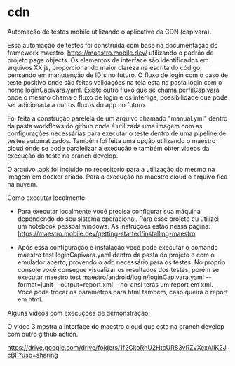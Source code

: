 # cdn
Automação de testes mobile utilizando o aplicativo da CDN (capivara).

Essa automação de testes foi construída com base na documentação do framework maestro: https://maestro.mobile.dev/ utilizando o padrão de projeto page objects.
Os elementos de interface são identificados em arquivos XX.js, proporcionando maior clareza na escrita do código, pensando em manutenção de ID's no futuro.
O fluxo de login com o caso de teste positivo onde são feitas validaçóes na tela esta na pasta login com o nome loginCapivara.yaml. Existe outro fluxo que se chama perfilCapivara onde o mesmo chama o fluxo de login e os interliga, possibilidade que pode ser adicionada a outros fluxos do app no futuro.

Foi feita a construção parelela de um arquivo chamado "manual.yml" dentro da pasta workflows do github onde é utilizada uma imagem com as configurações necessárias para executar o teste dentro de uma pipeline de testes automatizados.
Também foi feita uma opção utilizando o maestro cloud onde se pode paralelizar a execução e também obter videos da execução do teste na branch develop. 

O arquivo .apk foi incluido no repositorio para a utilização do mesmo na imagem em docker criada. Para a execução no maestro cloud o arquivo fica na nuvem.


Como executar localmente:

- Para executar localmente você precisa configurar sua máquina dependendo do seu sistema operacional. Para esse projeto eu utilizei um notebook pessoal windows.
As instruções estão nessa pagina: https://maestro.mobile.dev/getting-started/installing-maestro

- Após essa configuração e instalação você pode executar o comando maestro test loginCapivara.yaml dentro da pasta do projeto e com o emulador aberto, provendo o adb necessário para os testes. No proprio console você consegue visualizar os resultados dos testes, porém
se executar maestro test maestro/android/login/loginCapivara.yaml --format=junit --output=report.xml --no-ansi terás um report em xml. Você pode trocar os parametros para html também, caso queira o report em html.

Alguns videos com execuções de demonstração:

O video 3 mostra a interface do maestro cloud que esta na branch develop com outro github action.

https://drive.google.com/drive/folders/1f2CkoRhU2HtcUR83vRZvXcxAlIK2JcBF?usp=sharing
